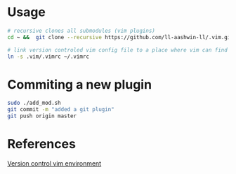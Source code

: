 # Usage
```sh
# recursive clones all submodules (vim plugins)
cd ~ &&  git clone --recursive https://github.com/ll-aashwin-ll/.vim.git

# link version controled vim config file to a place where vim can find it
ln -s .vim/.vimrc ~/.vimrc
```

# Commiting a new plugin
```sh
sudo ./add_mod.sh
git commit -m "added a git plugin"
git push origin master
```
# References
[Version control vim environment](https://gist.github.com/manasthakur/d4dc9a610884c60d944a4dd97f0b3560)
